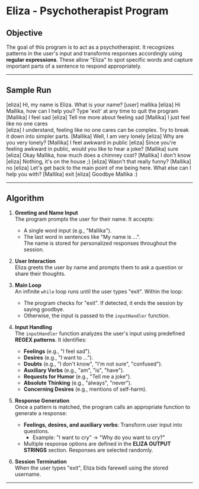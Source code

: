 # Eliza - Psychotherapist Program

## Objective
The goal of this program is to act as a psychotherapist. It recognizes patterns in the user's input and transforms responses accordingly using **regular expressions**. These allow "Eliza" to spot specific words and capture important parts of a sentence to respond appropriately.

---

## Sample Run
[eliza] Hi, my name is Eliza. What is your name?
[user] mallika
[eliza] Hi Mallika, how can I help you? Type 'exit' at any time to quit the program
[Mallika] I feel sad
[eliza] Tell me more about feeling sad 
[Mallika] I just feel like no one cares   
[eliza] I understand, feeling like no one cares can be complex. Try to break it down into simpler parts.
[Mallika] Well, I am very lonely
[eliza] Why are you very lonely?
[Mallika] I feel awkward in public
[eliza] Since you're feeling awkward in public, would you like to hear a joke?
[Mallika] sure   
[eliza] Okay Mallika, how much does a chimney cost?
[Mallika] I don't know
[eliza] Nothing, it's on the house ;)
[eliza] Wasn't that really funny?
[Mallika] no
[eliza] Let's get back to the main point of me being here. What else can I help you with?
[Mallika] exit
[eliza] Goodbye Mallika :)

---

## Algorithm

1. **Greeting and Name Input**  
   The program prompts the user for their name. It accepts:  
   - A single word input (e.g., "Mallika").  
   - The last word in sentences like "My name is ...".  
   The name is stored for personalized responses throughout the session.

2. **User Interaction**  
   Eliza greets the user by name and prompts them to ask a question or share their thoughts.

3. **Main Loop**  
   An infinite `while` loop runs until the user types "exit". Within the loop:  
   - The program checks for "exit". If detected, it ends the session by saying goodbye.  
   - Otherwise, the input is passed to the `inputHandler` function.

4. **Input Handling**  
   The `inputHandler` function analyzes the user's input using predefined **REGEX patterns**. It identifies:  
   - **Feelings** (e.g., "I feel sad").  
   - **Desires** (e.g., "I want to ...").  
   - **Doubts** (e.g., "I don't know", "I'm not sure", "confused").  
   - **Auxiliary Verbs** (e.g., "am", "is", "have").  
   - **Requests for Humor** (e.g., "Tell me a joke").  
   - **Absolute Thinking** (e.g., "always", "never").  
   - **Concerning Desires** (e.g., mentions of self-harm).  

5. **Response Generation**  
   Once a pattern is matched, the program calls an appropriate function to generate a response:  
   - **Feelings, desires, and auxiliary verbs**: Transform user input into questions.  
     - Example: "I want to cry" → "Why do you want to cry?"  
   - Multiple response options are defined in the **ELIZA OUTPUT STRINGS** section. Responses are selected randomly.

6. **Session Termination**  
   When the user types "exit", Eliza bids farewell using the stored username.

---